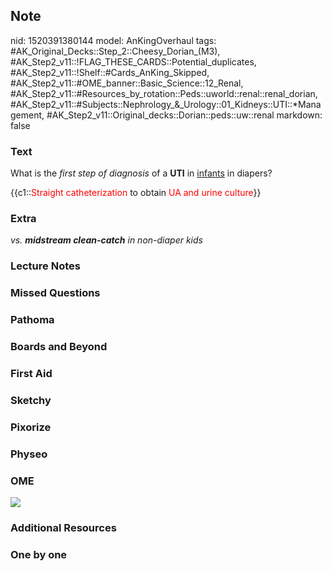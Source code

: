 ## Note
nid: 1520391380144
model: AnKingOverhaul
tags: #AK_Original_Decks::Step_2::Cheesy_Dorian_(M3), #AK_Step2_v11::!FLAG_THESE_CARDS::Potential_duplicates, #AK_Step2_v11::!Shelf::#Cards_AnKing_Skipped, #AK_Step2_v11::#OME_banner::Basic_Science::12_Renal, #AK_Step2_v11::#Resources_by_rotation::Peds::uworld::renal::renal_dorian, #AK_Step2_v11::#Subjects::Nephrology_&_Urology::01_Kidneys::UTI::*Management, #AK_Step2_v11::Original_decks::Dorian::peds::uw::renal
markdown: false

### Text
What is the <i>first step of diagnosis</i> of a <b>UTI</b> in
<u>infants</u> in diapers?
<div>
  {{c1::<font color="#FF0000" style="">Straight
  catheterization</font> to obtain <font color="#FF0000" style=
  "">UA and urine culture</font>}}
</div>

### Extra
<i>vs. <b>midstream clean-catch</b> in non-diaper kids</i>

### Lecture Notes


### Missed Questions


### Pathoma


### Boards and Beyond


### First Aid


### Sketchy


### Pixorize


### Physeo


### OME
<div class="ome-widget">
  <a href="https://onlinemeded.org/spa/renal?ref=anki"><img src=
  "_OME_AnkiFlashcards_Topic_6.png"></a>
</div>

### Additional Resources


### One by one

